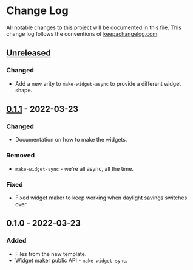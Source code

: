 # Change Log
All notable changes to this project will be documented in this file. This change log follows the conventions of [keepachangelog.com](http://keepachangelog.com/).

## [Unreleased]
### Changed
- Add a new arity to `make-widget-async` to provide a different widget shape.

## [0.1.1] - 2022-03-23
### Changed
- Documentation on how to make the widgets.

### Removed
- `make-widget-sync` - we're all async, all the time.

### Fixed
- Fixed widget maker to keep working when daylight savings switches over.

## 0.1.0 - 2022-03-23
### Added
- Files from the new template.
- Widget maker public API - `make-widget-sync`.

[Unreleased]: https://github.com/your-name/jepsen.neo4j/compare/0.1.1...HEAD
[0.1.1]: https://github.com/your-name/jepsen.neo4j/compare/0.1.0...0.1.1
